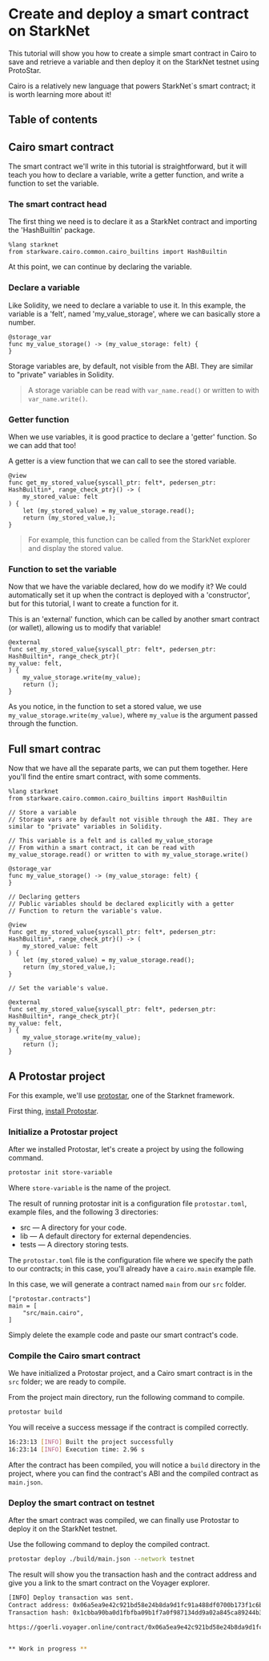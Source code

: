 # Create and deploy a smart contract on StarkNet

This tutorial will show you how to create a simple smart contract in Cairo to save and retrieve a variable and then deploy it on the StarkNet testnet using ProtoStar.

Cairo is a relatively new language that powers StarkNet`s smart contract; it is worth learning more about it! 

## Table of contents

## Cairo smart contract

The smart contract we'll write in this tutorial is straightforward, but it will teach you how to declare a variable, write a getter function, and write a function to set the variable. 

### The smart contract head

The first thing we need is to declare it as a StarkNet contract and importing the 'HashBuiltin' package.

```cairo
%lang starknet
from starkware.cairo.common.cairo_builtins import HashBuiltin
```

At this point, we can continue by declaring the variable.

### Declare a variable

Like Solidity, we need to declare a variable to use it. In this example, the variable is a 'felt', named 'my_value_storage', where we can basically store a number.

```cairo
@storage_var
func my_value_storage() -> (my_value_storage: felt) {
}
```

Storage variables are, by default, not visible from the ABI. They are similar to "private" variables in Solidity.

> A storage variable can be read with `var_name.read()` or written to with `var_name.write()`.

### Getter function

When we use variables, it is good practice to declare a 'getter' function. So we can add that too!

A getter is a view function that we can call to see the stored variable.

```cairo
@view
func get_my_stored_value{syscall_ptr: felt*, pedersen_ptr: HashBuiltin*, range_check_ptr}() -> (
    my_stored_value: felt
) {
    let (my_stored_value) = my_value_storage.read();
    return (my_stored_value,);
}
```

> For example, this function can be called from the StarkNet explorer and display the stored value. 

### Function to set the variable

Now that we have the variable declared, how do we modify it? 
We could automatically set it up when the contract is deployed with a 'constructor', but for this tutorial, I want to create a function for it.

This is an 'external' function, which can be called by another smart contract (or wallet), allowing us to modify that variable!

```cairo
@external
func set_my_stored_value{syscall_ptr: felt*, pedersen_ptr: HashBuiltin*, range_check_ptr}(
my_value: felt,
) {
    my_value_storage.write(my_value);
    return ();
}
```

As you notice, in the function to set a stored value, we use `my_value_storage.write(my_value)`, where `my_value` is the argument passed through the function.

## Full smart contrac

Now that we have all the separate parts, we can put them together. Here you'll find the entire smart contract, with some comments.

```cairo
%lang starknet
from starkware.cairo.common.cairo_builtins import HashBuiltin

// Store a variable
// Storage vars are by default not visible through the ABI. They are similar to "private" variables in Solidity.

// This variable is a felt and is called my_value_storage
// From within a smart contract, it can be read with my_value_storage.read() or written to with my_value_storage.write()

@storage_var
func my_value_storage() -> (my_value_storage: felt) {
}

// Declaring getters
// Public variables should be declared explicitly with a getter
// Function to return the variable's value.

@view
func get_my_stored_value{syscall_ptr: felt*, pedersen_ptr: HashBuiltin*, range_check_ptr}() -> (
    my_stored_value: felt
) {
    let (my_stored_value) = my_value_storage.read();
    return (my_stored_value,);
}

// Set the variable's value.

@external
func set_my_stored_value{syscall_ptr: felt*, pedersen_ptr: HashBuiltin*, range_check_ptr}(
my_value: felt,
) {
    my_value_storage.write(my_value);
    return ();
}
```

## A Protostar project

For this example, we'll use [protostar](https://github.com/software-mansion/protostar), one of the Starknet framework. 

First thing, [install Protostar](https://docs.swmansion.com/protostar/docs/tutorials/installation).

### Initialize a Protostar project

After we installed Protostar, let's create a project by using the following command.

```sh
protostar init store-variable
```

Where `store-variable` is the name of the project.

The result of running protostar init is a configuration file `protostar.toml`, example files, and the following 3 directories:

* src — A directory for your code.
* lib — A default directory for external dependencies.
* tests — A directory storing tests.

The `protostar.toml` file is the configuration file where we specify the path to our contracts; in this case, you'll already have a `cairo.main` example file. 

In this case, we will generate a contract named `main` from our `src` folder.

```
["protostar.contracts"]
main = [
    "src/main.cairo",
]
```

Simply delete the example code and paste our smart contract's code. 

### Compile the Cairo smart contract

We have initialized a Protostar project, and a Cairo smart contract is in the `src` folder; we are ready to compile.

From the project main directory, run the following command to compile.

```sh
protostar build
```
You will receive a success message if the contract is compiled correctly.

```sh
16:23:13 [INFO] Built the project successfully                                                                                                             
16:23:14 [INFO] Execution time: 2.96 s
```

After the contract has been compiled, you will notice a `build` directory in the project, where you can find the contract's ABI and the compiled contract as `main.json`.

### Deploy the smart contract on testnet

After the smart contract was compiled, we can finally use Protostar to deploy it on the StarkNet testnet.

Use the following command to deploy the compiled contract.

```sh
protostar deploy ./build/main.json --network testnet
```

The result will show you the transaction hash and the contract address and give you a link to the smart contract on the Voyager explorer. 

```sh
[INFO] Deploy transaction was sent.
Contract address: 0x06a5ea9e42c921bd58e24b8da9d1fc91a488df0700b173f1c6bb0e453f68afec
Transaction hash: 0x1cbba90ba0d1fbfba09b1f7a0f987134dd9a02a845ca89244b3272374d37ede

https://goerli.voyager.online/contract/0x06a5ea9e42c921bd58e24b8da9d1fc91a488df0700b173f1c6bb0e453f68afec


** Work in progress **
